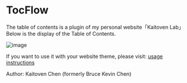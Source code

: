 # TocFlow
The table of contents is a plugin of my personal website「Kaitoven Lab」
Below is the display of the Table of Contents.

![image](https://github.com/user-attachments/assets/410eb16c-f7ba-4fbe-b677-9fb4309fb31c)

If you want to use it with your website theme, please visit: [usage instructions](https://forum.typecho.org/viewtopic.php?p=61029#p61029)

Author: Kaitoven Chen (formerly Bruce Kevin Chen)
